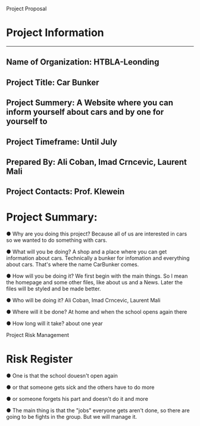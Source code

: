 Project Proposal

Project Information
===================
-----------------------------
Name of Organization:
HTBLA-Leonding
-----------------------------
Project Title:
Car Bunker
-----------------------------
Project Summery:
A Website where you can inform yourself about cars and by one for yourself to
----------------------------------------------------------------------------------
Project Timeframe:
Until July
----------------------------------------------------------------------------------
Prepared By:
Ali Coban, Imad Crncevic, Laurent Mali
---------------------------------------------------------------------------------
Project Contacts:
Prof. Klewein
--------------------------------------------------------------------------------

Project Summary:
===============

● Why are you doing this project?
  Because all of us are interested in cars so we wanted to do something with cars.

● What will you be doing?
  A shop and a place where you can get information about cars. Technically a bunker for infomation and everything about cars. That's where the name CarBunker comes.
 
● How will you be doing it?
  We first begin with the main things. So I mean the homepage and some other files, like about us and a News. Later the files will be     styled and be made better.

● Who will be doing it?
  Ali Coban, Imad Crncevic, Laurent Mali

● Where will it be done?
  At home and when the school opens again there

● How long will it take?
  about one year


Project Risk Management

Risk Register
============
● One is that the school douesn't open again 

● or that someone gets sick and the others have to do more 

● or someone forgets his part and doesn't do it and more

● The main thing is that the "jobs" everyone gets aren't done, so there are going to be fights in the group. But we will manage it.

